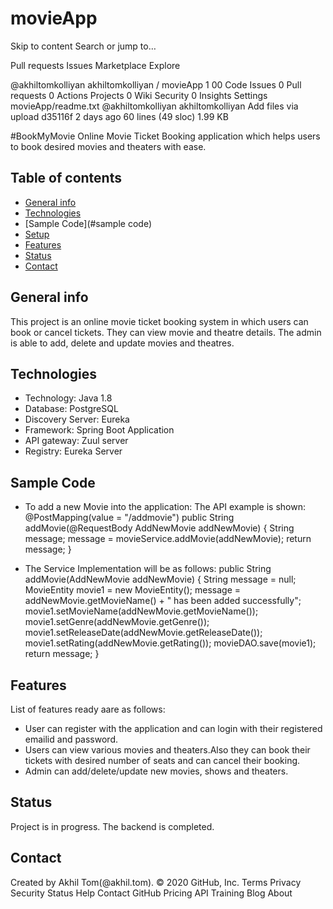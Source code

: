 # movieApp
Skip to content
Search or jump to…

Pull requests
Issues
Marketplace
Explore
 
@akhiltomkolliyan 
akhiltomkolliyan
/
movieApp
1
00
 Code
 Issues 0
 Pull requests 0 Actions
 Projects 0
 Wiki
 Security 0
 Insights
 Settings
movieApp/readme.txt
@akhiltomkolliyan akhiltomkolliyan Add files via upload
d35116f 2 days ago
60 lines (49 sloc)  1.99 KB
  
#BookMyMovie
Online Movie Ticket Booking application which helps users to book desired movies and theaters with ease.

## Table of contents
* [General info](#general-info)
* [Technologies](#technologies)
* [Sample Code](#sample code)
* [Setup](#setup)
* [Features](#features)
* [Status](#status)
* [Contact](#contact)

## General info
This project is an online movie ticket booking system in which users can book or cancel tickets. They can view movie and theatre details. The admin is able to add, delete and update movies and theatres.


## Technologies
* Technology: Java 1.8 
* Database: PostgreSQL
* Discovery Server: Eureka 
* Framework: Spring Boot Application 
* API gateway: Zuul server 
* Registry: Eureka Server 


## Sample Code
* To add a new Movie into the application: 
  The API example is shown:
               @PostMapping(value = "/addmovie")
		public String addMovie(@RequestBody AddNewMovie addNewMovie) {
			String message;
			message = movieService.addMovie(addNewMovie);
			return message;
		} 

*  The Service Implementation will be as follows:
               public String addMovie(AddNewMovie addNewMovie) {
		String message = null;
		MovieEntity movie1 = new MovieEntity();
			message = addNewMovie.getMovieName() + " has been added successfully";
			movie1.setMovieName(addNewMovie.getMovieName());
			movie1.setGenre(addNewMovie.getGenre());
			movie1.setReleaseDate(addNewMovie.getReleaseDate());
			movie1.setRating(addNewMovie.getRating());
			movieDAO.save(movie1);
		return message;
	}
## Features
List of features ready aare as follows:
* User can register with the application and can login with their registered emailid and password.
* Users can view various movies and theaters.Also they can book their tickets with desired number of seats and can cancel their booking.
* Admin can add/delete/update new movies, shows and theaters.


## Status
Project is in progress. The backend is completed.


## Contact
Created by Akhil Tom(@akhil.tom).
© 2020 GitHub, Inc.
Terms
Privacy
Security
Status
Help
Contact GitHub
Pricing
API
Training
Blog
About
